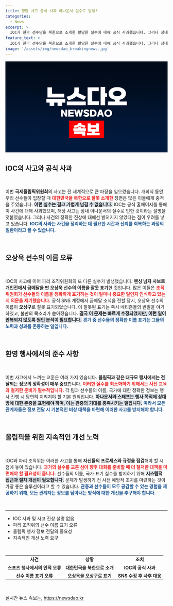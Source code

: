 ```yaml
---
title: 황당 사고 공식 사과 아나운서 실수로 발생!
categories:
  - News
excerpt: >
  IOC가 한국 선수단을 북한으로 소개한 황당한 실수에 대해 공식 사과했습니다. 그러나 장내 아나운서의 실수로 풀이하며 진상은 여전히 미궁 속에 빠져 있습니다. 이번 사건은 IOC의 대형 실수와 함께 파리 조직위의 또 다른 오류까지 이어져 논란이 커지고 있습니다.
feature_text: >
  IOC가 한국 선수단을 북한으로 소개한 황당한 실수에 대해 공식 사과했습니다. 그러나 장내 아나운서의 실수로 풀이하며 진상은 여전히 미궁 속에 빠져 있습니다. 이번 사건은 IOC의 대형 실수와 함께 파리 조직위의 또 다른 오류까지 이어져 논란이 커지고 있습니다.
image: '/assets/img/newsdao_breakingnews.jpg'
---
```


<p><img src="/assets/img/newsdao_breakingnews.jpg" alt="implanttips 속보" /></p>

<h2 data-ke-size="size26">IOC의 사고와 공식 사과</h2>

<p data-ke-size="size16">&nbsp;</p>

<p>이번 <b>국제올림픽위원회</b>의 사고는 전 세계적으로 큰 파장을 일으켰습니다. 개회식 동안 우리 선수들이 입장할 때 <b><span style="color: #ee2323;">대한민국을 북한으로 잘못 소개한</span></b> 장면은 많은 이들에게 충격을 주었습니다. <b><span style="background-color: #21538527;">이런 실수는 결코 가볍게 넘길 수 없습니다.</span></b> IOC는 공식 홈페이지를 통해 이 사건에 대해 사과했으며, 해당 사고는 장내 아나운서의 실수로 인한 것이라는 설명을 덧붙였습니다. 그러나 사건의 정확한 진상에 대해선 밝혀지지 않았다는 점이 우려를 낳고 있습니다. <b><span style="color: #1a5490;">IOC의 사과는 사건을 정리하는 데 필요한 시간과 신뢰를 회복하는 과정의 일환이라고 볼 수 있습니다.</span></b></p>

<p data-ke-size="size16">&nbsp;</p>

<h2 data-ke-size="size26">오상욱 선수의 이름 오류</h2>

<p data-ke-size="size16">&nbsp;</p>

<p>IOC의 사고에 이어 파리 조직위원회의 또 다른 실수가 발생했습니다. <b>펜싱 남자 사브르 개인전에서 금메달을 딴 오상욱 선수의 이름을 잘못 표기</b>한 것입니다. 많은 이들은 <b><span style="color: #ee2323;">조직위원회가 선수들의 이름을 정확하게 표기하는 것이 얼마나 중요한 일인지 인식하고 있는지 의문을 제기했습니다.</span></b> 공식 SNS 계정에서 금메달 소식을 전할 당시, 오상욱 선수의 이름이 <b>오상구</b>로 잘못 표기되었습니다. 이 잘못된 표기는 즉시 네티즌들의 반발을 야기하였고, 불만의 목소리가 쏟아졌습니다. <b><span style="background-color: #21538527;">결국 이 문제는 빠르게 수정되었지만, 이런 일이 반복되지 않도록 원인 분석이 필요합니다.</span></b> <b><span style="color: #1a5490;">경기 중 선수들의 정확한 이름 표기는 그들의 노력과 성과를 존중하는 일입니다.</span></b></p>

<p data-ke-size="size16">&nbsp;</p>

<h2 data-ke-size="size26">환영 행사에서의 준수 사항</h2>

<p data-ke-size="size16">&nbsp;</p>

<p>이번 사고에서 느끼는 교훈은 여러 가지 있습니다. <b>올림픽과 같은 대규모 행사에서는 전달되는 정보의 정확성이 매우 중요</b>합니다. <b><span style="color: #ee2323;">이러한 실수를 최소화하기 위해서는 사전 교육과 철저한 준비가 필수적입니다.</span></b> 각 팀과 선수들의 이름, 국가에 대한 정확한 정보는 행사 진행 시 당연히 지켜져야 할 기본 원칙입니다. <b><span style="background-color: #21538527;">아나운서와 스태프는 행사 목적에 상대방에 대한 존중을 표현해야 하며, 이는 관중의 기대를 충족시키는 일입니다.</span></b> <b><span style="color: #1a5490;">따라서 모든 관계자들은 정보 전달 시 기본적인 비상 대책을 마련해 이러한 사고를 방지해야 합니다.</span></b></p>

<p data-ke-size="size16">&nbsp;</p>

<h2 data-ke-size="size26">올림픽을 위한 지속적인 개선 노력</h2>

<p data-ke-size="size16">&nbsp;</p>

<p>IOC와 파리 조직위는 이러한 사고를 통해 <b>자신들의 프로세스와 규정을 점검</b>해야 할 시점에 놓여 있습니다. <b><span style="color: #ee2323;">과거의 실수를 교훈 삼아 향후 대회를 준비할 때 더 철저한 대책을 마련해야 할 필요성이 큽니다.</span></b> 선수들의 이름, 국가 표기 실수를 방지하기 위해 <b><span style="background-color: #21538527;">시스템적 접근과 절차 개선이 필요합니다.</span></b> 문제가 발생하기 전 사전 예방적 조치를 마련하는 것이 가장 좋은 솔루션이라고 할 수 있습니다. <b><span style="color: #1a5490;">관중과 선수들이 모두 공감할 수 있는 경험을 제공하기 위해, 모든 관계자는 정보를 담아내는 방식에 대한 개선을 추구해야 합니다.</span></b></p>

<p data-ke-size="size16">&nbsp;</p>

<hr>

<ul>
    <li>IOC 사과 및 사고 진상 설명 없음</li>
    <li>파리 조직위의 선수 이름 표기 오류</li>
    <li>올림픽 행사 정보 전달의 중요성</li>
    <li>지속적인 개선 노력 요구</li>
</ul>

<p data-ke-size="size16">&nbsp;</p>

<table>
    <tr>
        <td style="text-align: center; height: 17px;"><b>사건</b></td>
        <td style="text-align: center; height: 17px;"><b>상황</b></td>
        <td style="text-align: center; height: 17px;"><b>조치</b></td>
    </tr>
    <tr>
        <td style="text-align: center; height: 17px;"><b>스포츠 행사에서의 인적 오류</b></td>
        <td style="text-align: center; height: 17px;"><b>대한민국을 북한으로 소개</b></td>
        <td style="text-align: center; height: 17px;"><b>IOC의 공식 사과</b></td>
    </tr>
    <tr>
        <td style="text-align: center; height: 17px;"><b>선수 이름 표기 오류</b></td>
        <td style="text-align: center; height: 17px;"><b>오상욱을 오상구로 표기</b></td>
        <td style="text-align: center; height: 17px;"><b>SNS 수정 후 사후 대응</b></td>
    </tr>
</table>

<p data-ke-size="size16">&nbsp;</p>
실시간 뉴스 속보는, <a href="https://newsdao.kr" rel="dofollow">https://newsdao.kr</a>


